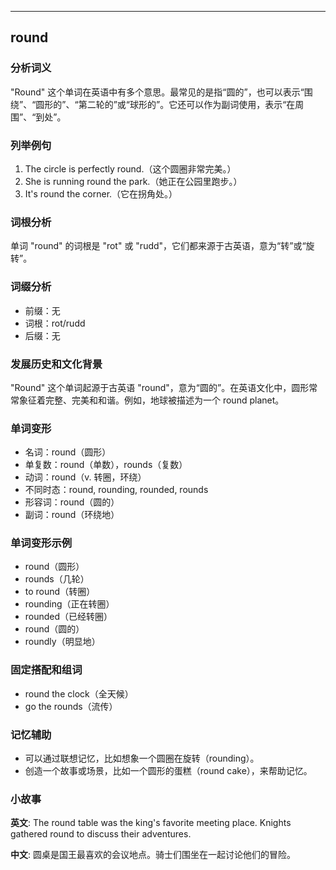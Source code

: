 
---------------
## round
### 分析词义
"Round" 这个单词在英语中有多个意思。最常见的是指“圆的”，也可以表示“围绕”、“圆形的”、“第二轮的”或“球形的”。它还可以作为副词使用，表示“在周围”、“到处”。

### 列举例句
1. The circle is perfectly round.（这个圆圈非常完美。）
2. She is running round the park.（她正在公园里跑步。）
3. It's round the corner.（它在拐角处。）

### 词根分析
单词 "round" 的词根是 "rot" 或 "rudd"，它们都来源于古英语，意为“转”或“旋转”。

### 词缀分析
- 前缀：无
- 词根：rot/rudd
- 后缀：无

### 发展历史和文化背景
"Round" 这个单词起源于古英语 "round"，意为“圆的”。在英语文化中，圆形常常象征着完整、完美和和谐。例如，地球被描述为一个 round planet。

### 单词变形
- 名词：round（圆形）
- 单复数：round（单数），rounds（复数）
- 动词：round（v. 转圈，环绕）
- 不同时态：round, rounding, rounded, rounds
- 形容词：round（圆的）
- 副词：round（环绕地）

### 单词变形示例
- round（圆形）
- rounds（几轮）
- to round（转圈）
- rounding（正在转圈）
- rounded（已经转圈）
- round（圆的）
- roundly（明显地）

### 固定搭配和组词
- round the clock（全天候）
- go the rounds（流传）

### 记忆辅助
- 可以通过联想记忆，比如想象一个圆圈在旋转（rounding）。
- 创造一个故事或场景，比如一个圆形的蛋糕（round cake），来帮助记忆。

### 小故事
**英文**:
The round table was the king's favorite meeting place. Knights gathered round to discuss their adventures.

**中文**:
圆桌是国王最喜欢的会议地点。骑士们围坐在一起讨论他们的冒险。

